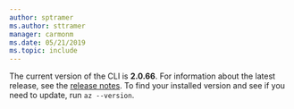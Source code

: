 ```yaml
---
author: sptramer
ms.author: sttramer
manager: carmonm
ms.date: 05/21/2019
ms.topic: include
---
```

The current version of the CLI is __2.0.66__. For information about the latest release, see the [release notes](../release-notes-azure-cli.md). To find your installed version and see if you need to update, run `az --version`.
